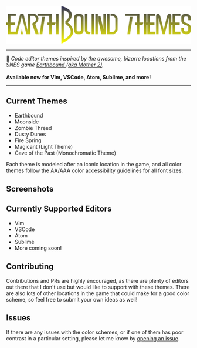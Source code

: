 ![Earthbound Themes](images/earthbound_themes.png)
____
:art: *Code editor themes inspired by the awesome, bizarre locations from the SNES game [Earthbound (aka Mother 2)](https://en.wikipedia.org/wiki/EarthBound).* <br><br>**Available now for Vim, VSCode, Atom, Sublime, and more!**
___
## Current Themes
- Earthbound
- Moonside
- Zombie Threed
- Dusty Dunes
- Fire Spring
- Magicant (Light Theme)
- Cave of the Past (Monochromatic Theme)

Each theme is modeled after an iconic location in the game, and all color themes follow the AA/AAA color accessibility guidelines for all font sizes.

## Screenshots

## Currently Supported Editors
- Vim
- VSCode
- Atom
- Sublime
- More coming soon!

## Contributing
Contributions and PRs are highly encouraged, as there are plenty of editors out there that I don't use but would like to support with these themes. There are also lots of other locations in the game that could make for a good color scheme, so feel free to submit your own ideas as well!

## Issues
If there are any issues with the color schemes, or if one of them has poor contrast in a particular setting, please let me know by [opening an issue](https://github.com/benbusby/earthbound-themes/issues/new).
